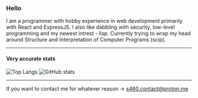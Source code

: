 ### Hello

I am a programmer with hobby experience in web development primarily with React and ExpressJS. I also like dabbling with security, low-level programming and my newest intrest - lisp. Currently trying to wrap my head around Structure and Interpretation of Computer Programs (scip).

---

#### Very accurate stats
![Top Langs](https://github-readme-stats.vercel.app/api/top-langs/?username=S460s&hide=pug,css,html)
![GitHub stats](https://github-readme-stats.vercel.app/api?username=S460s&show_icons=true&theme=radical)

---

If you want to contact me for whatever reason -> s460.contact@proton.me
